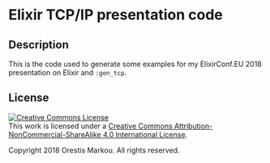 # Elixir TCP/IP presentation code

## Description

This is the code used to generate some examples for my ElixirConf.EU 2018 presentation on Elixir and `:gen_tcp`.

## License

<a rel="license" href="http://creativecommons.org/licenses/by-nc-sa/4.0/"><img alt="Creative Commons License" style="border-width:0" src="https://i.creativecommons.org/l/by-nc-sa/4.0/88x31.png" /></a><br />This work is licensed under a <a rel="license" href="http://creativecommons.org/licenses/by-nc-sa/4.0/">Creative Commons Attribution-NonCommercial-ShareAlike 4.0 International License</a>.

Copyright 2018 Orestis Markou. All rights reserved.
